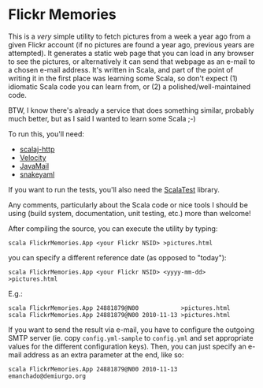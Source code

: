 Flickr Memories
===============

This is a *very* simple utility to fetch pictures from a week a year
ago from a given Flickr account (if no pictures are found a year ago,
previous years are attempted). It generates a static web page that you
can load in any browser to see the pictures, or alternatively it can
send that webpage as an e-mail to a chosen e-mail address. It's
written in Scala, and part of the point of writing it in the first
place was learning some Scala, so don't expect (1) idiomatic Scala
code you can learn from, or (2) a polished/well-maintained code.

BTW, I know there's already a service that does something similar,
probably much better, but as I said I wanted to learn some Scala ;-)

To run this, you'll need:

* [scalaj-http](https://github.com/scalaj/scalaj-http)
* [Velocity](http://velocity.apache.org/)
* [JavaMail](http://www.gnu.org/software/classpathx/javamail/javamail.html)
* [snakeyaml](http://code.google.com/p/snakeyaml/)

If you want to run the tests, you'll also need the
[ScalaTest](http://www.scalatest.org/) library.

Any comments, particularly about the Scala code or nice tools I should
be using (build system, documentation, unit testing, etc.) more than
welcome!

After compiling the source, you can execute the utility by typing:

    scala FlickrMemories.App <your Flickr NSID> >pictures.html

you can specify a different reference date (as opposed to "today"):

    scala FlickrMemories.App <your Flickr NSID> <yyyy-mm-dd> >pictures.html

E.g.:

    scala FlickrMemories.App 24881879@N00            >pictures.html
    scala FlickrMemories.App 24881879@N00 2010-11-13 >pictures.html

If you want to send the result via e-mail, you have to configure the
outgoing SMTP server (ie. copy `config.yml-sample` to `config.yml` and
set appropriate values for the different configuration keys). Then,
you can just specify an e-mail address as an extra parameter at the
end, like so:

    scala FlickrMemories.App 24881879@N00 2010-11-13 emanchado@demiurgo.org

